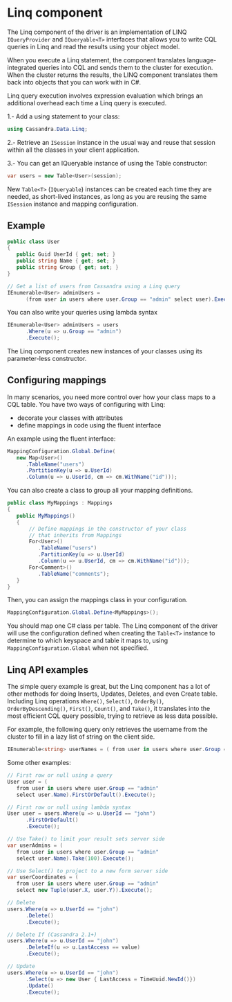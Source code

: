 # Linq component

The Linq component of the driver is an implementation of LINQ `IQueryProvider` and `IQueryable<T>` interfaces that 
allows you to write CQL queries in Linq and read the results using your object model.

When you execute a Linq statement, the component translates language-integrated queries into CQL and sends them to
the cluster for execution. When the cluster returns the results, the LINQ component translates them back into objects
that you can work with in C#.

Linq query execution involves expression evaluation which brings an additional overhead each time a Linq query
is executed.

1.- Add a using statement to your class:

```csharp
using Cassandra.Data.Linq;
```

2.- Retrieve an `ISession` instance in the usual way and reuse that session within all the classes in your client
application.

3.- You can get an IQueryable instance of using the Table constructor:

```csharp
var users = new Table<User>(session);
```

New `Table<T>` (`IQueryable`) instances can be created each time they are needed, as short-lived instances, as long as
you are reusing the same `ISession` instance and mapping configuration.

## Example

```csharp
public class User
{
   public Guid UserId { get; set; }
   public string Name { get; set; }
   public string Group { get; set; }
}

// Get a list of users from Cassandra using a Linq query
IEnumerable<User> adminUsers = 
      (from user in users where user.Group == "admin" select user).Execute();
```

You can also write your queries using lambda syntax

```csharp
IEnumerable<User> adminUsers = users
      .Where(u => u.Group == "admin")
      .Execute();
```

The Linq component creates new instances of your classes using its parameter-less constructor.

## Configuring mappings
 
In many scenarios, you need more control over how your class maps to a CQL table. You have two ways of configuring
with Linq:

- decorate your classes with attributes
- define mappings in code using the fluent interface

An example using the fluent interface:

```csharp
MappingConfiguration.Global.Define(
   new Map<User>()
      .TableName("users")
      .PartitionKey(u => u.UserId)
      .Column(u => u.UserId, cm => cm.WithName("id")));
```

You can also create a class to group all your mapping definitions.

```csharp
public class MyMappings : Mappings
{
   public MyMappings()
   {
       // Define mappings in the constructor of your class
       // that inherits from Mappings
       For<User>()
          .TableName("users")
          .PartitionKey(u => u.UserId)
          .Column(u => u.UserId, cm => cm.WithName("id")));
       For<Comment>()
          .TableName("comments");
   }
}
```

Then, you can assign the mappings class in your configuration.

```csharp
MappingConfiguration.Global.Define<MyMappings>();
```

You should map one C# class per table. The Linq component of the driver will use the configuration defined 
when creating the `Table<T>` instance to determine to which keyspace and table it maps to, using 
`MappingConfiguration.Global` when not specified.

## Linq API examples

The simple query example is great, but the Linq component has a lot of other methods for doing Inserts, Updates,
Deletes, and even Create table. Including Linq operations `Where()`, `Select()`, `OrderBy()`, `OrderByDescending()`, 
`First()`, `Count()`, and `Take()`, it translates into the most efficient CQL query possible, trying to retrieve as
less data possible.

For example, the following query only retrieves the username from the cluster to fill in a lazy list of string on the
client side.

```csharp
IEnumerable<string> userNames = ( from user in users where user.Group == "admin" select user.Name).Execute();
```

Some other examples:

```csharp
// First row or null using a query
User user = (
   from user in users where user.Group == "admin"
   select user.Name).FirstOrDefault().Execute();

// First row or null using lambda syntax
User user = users.Where(u => u.UserId == "john")
      .FirstOrDefault()
      .Execute();

// Use Take() to limit your result sets server side
var userAdmins = (
   from user in users where user.Group == "admin"
   select user.Name).Take(100).Execute();

// Use Select() to project to a new form server side
var userCoordinates = (
   from user in users where user.Group == "admin"
   select new Tuple(user.X, user.Y)).Execute();

// Delete
users.Where(u => u.UserId == "john")
      .Delete()
      .Execute();

// Delete If (Cassandra 2.1+) 
users.Where(u => u.UserId == "john")
      .DeleteIf(u => u.LastAccess == value)
      .Execute();

// Update 
users.Where(u => u.UserId == "john")
      .Select(u => new User { LastAccess = TimeUuid.NewId()})
      .Update()
      .Execute();
```